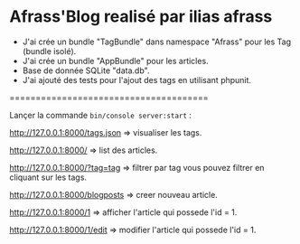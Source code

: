 Afrass'Blog realisé par ilias afrass
=====================================

- J'ai crée un bundle "TagBundle" dans namespace "Afrass" pour les Tag (bundle isolé).
- J'ai crée un bundle "AppBundle" pour les articles.
- Base de donnée SQLite "data.db".
- J'ai ajouté des tests pour l'ajout des tags en utilisant phpunit.

======================================

Lançer la commande `bin/console server:start` :

http://127.0.0.1:8000/tags.json => visualiser les tags.

http://127.0.0.1:8000/ => list des articles.

http://127.0.0.1:8000/?tag=tag => filtrer par tag vous pouvez filtrer en cliquant sur les tags.

http://127.0.0.1:8000/blogposts => creer nouveau article.

http://127.0.0.1:8000/1 => afficher l'article qui possede l'id = 1.

http://127.0.0.1:8000/1/edit => modifier l'article qui possede l'id = 1.

